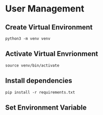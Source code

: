 # User Management

## Create Virtual Environment

`python3 -m venv venv`

## Activate Virtual Envrionment

`source venv/bin/activate`

## Install dependencies

`pip install -r requirements.txt`

## Set Environment Variable
